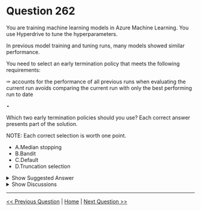 # Question 262

You are training machine learning models in Azure Machine Learning. You use Hyperdrive to tune the hyperparameters.

In previous model training and tuning runs, many models showed similar performance.

You need to select an early termination policy that meets the following requirements:

✑ accounts for the performance of all previous runs when evaluating the current run avoids comparing the current run with only the best performing run to date

![Question Image](images/q262_q_0028000002.png)

Which two early termination policies should you use? Each correct answer presents part of the solution.

NOTE: Each correct selection is worth one point.

* A.Median stopping
* B.Bandit
* C.Default
* D.Truncation selection

<details>
  <summary>Show Suggested Answer</summary>

  <strong>AD</strong><br>

</details>

<details>
  <summary>Show Discussions</summary>

<blockquote><p><strong>dushmantha</strong> <code>(Sat 27 Aug 2022 07:06)</code> - <em>Upvotes: 25</em></p><p>Condition 1: account for all previous runs
Condition 2: avoid comparing with only best performing run up to date

1) Condition 1: ok, Condition 2: ok (calculates running avg and its median at every step)
2) Condition 1: ok, Condition 2: no (slack transformed value is compared with previous best value)
3) Condition 1: no, Condition 2: no (no termination)
4) Condition 1: ok, Condition 2: ok (to get lowest performing runs need to account for all runs)</p></blockquote>
<blockquote><p><strong>phdykd</strong> <code>(Sat 20 Jul 2024 05:26)</code> - <em>Upvotes: 1</em></p><p>A and D</p></blockquote>
<blockquote><p><strong>Peeking</strong> <code>(Thu 14 Mar 2024 10:29)</code> - <em>Upvotes: 2</em></p><p>Median stopping is an early termination policy based on running averages of primary metrics reported by the runs. This policy computes running averages across all training runs and stops runs whose primary metric value is worse than the median of the averages.

Truncation selection cancels a percentage of lowest performing runs at each evaluation interval. Runs are compared using the primary metric.</p></blockquote>
<blockquote><p><strong>phdykd</strong> <code>(Wed 21 Feb 2024 18:36)</code> - <em>Upvotes: 2</em></p><p>So, the recommended early termination policies in this case are A (Median Stopping) and B (Bandit) because they both account for the performance of all previous runs when evaluating the current run and do not rely only on the best performing run to date.</p></blockquote>
<blockquote><p><strong>phdykd</strong> <code>(Wed 21 Feb 2024 18:17)</code> - <em>Upvotes: 2</em></p><p>A. Median stopping B. Bandit</p></blockquote>
<blockquote><p><strong>therealola</strong> <code>(Sun 18 Jun 2023 01:46)</code> - <em>Upvotes: 2</em></p><p>On exam 18-06-22</p></blockquote>
<blockquote><p><strong>JTWang</strong> <code>(Sat 22 Apr 2023 10:51)</code> - <em>Upvotes: 1</em></p><p>on exam 04/22/2022</p></blockquote>
<blockquote><p><strong>synapse</strong> <code>(Sun 12 Mar 2023 01:40)</code> - <em>Upvotes: 3</em></p><p>AD see Dushmantha explain</p></blockquote>
<blockquote><p><strong>yuanxuan1</strong> <code>(Fri 10 Feb 2023 06:36)</code> - <em>Upvotes: 2</em></p><p>answer is AD</p></blockquote>
<blockquote><p><strong>dija123</strong> <code>(Mon 19 Dec 2022 09:15)</code> - <em>Upvotes: 4</em></p><p>I agree with AD</p></blockquote>
<blockquote><p><strong>tunaktunak</strong> <code>(Sat 26 Nov 2022 12:20)</code> - <em>Upvotes: 2</em></p><p>On exam 26/11/2021</p></blockquote>
<blockquote><p><strong>VJPrakash</strong> <code>(Wed 10 Aug 2022 09:18)</code> - <em>Upvotes: 3</em></p><p>It should be B and D(Truncate instead of Default).

The default as per documentation means no termination policy.</p></blockquote>
<blockquote><p><strong>pancman</strong> <code>(Tue 11 Apr 2023 02:26)</code> - <em>Upvotes: 1</em></p><p>The correct answer should be A and D.</p></blockquote>
<blockquote><p><strong>trickerk</strong> <code>(Sun 07 Aug 2022 19:27)</code> - <em>Upvotes: 3</em></p><p>Given answers are correct.
- Truncation cancels a percentage of lowest performing runs at each evaluation interval;
- Bandit policy compares the value (Y + Y * slack_factor) to AUC value, and if smaller, cancels the run.

So &quot;Median stopping policy&quot; and &quot;Default&quot; are correct answers.

https://docs.microsoft.com/en-us/azure/machine-learning/how-to-tune-hyperparameters
https://docs.microsoft.com/en-us/python/api/azureml-train-core/azureml.train.hyperdrive.banditpolicy?view=azure-ml-py#definition</p></blockquote>
<blockquote><p><strong>trickerk</strong> <code>(Sun 07 Aug 2022 19:29)</code> - <em>Upvotes: 1</em></p><p>&quot;accounts for the performance of all previous runs&quot;</p></blockquote>
<blockquote><p><strong>manualrg</strong> <code>(Sat 27 Jan 2024 22:49)</code> - <em>Upvotes: 1</em></p><p>To apply truncation policy , a percentile must be computed, so indeed it uses &quot;performance of all previous runs&quot; IMHO</p></blockquote>
<blockquote><p><strong>pancman</strong> <code>(Tue 11 Apr 2023 02:28)</code> - <em>Upvotes: 1</em></p><p>You&#x27;re wrong. The default policy is no early termination. Therefore it doesn&#x27;t satisfy the requirement in the question.
The correct answer is median and truncation. (A and D)</p></blockquote>
<blockquote><p><strong>slash_nyk</strong> <code>(Wed 03 Aug 2022 20:33)</code> - <em>Upvotes: 2</em></p><p>I take my words back. Median and Bandit look for best performing runs.. Truncation cancels at each interval</p></blockquote>
<blockquote><p><strong>slash_nyk</strong> <code>(Sat 16 Jul 2022 09:47)</code> - <em>Upvotes: 4</em></p><p>Median and Truncation are the correct answers</p></blockquote>
<blockquote><p><strong>YipingRuan</strong> <code>(Mon 25 Jul 2022 03:48)</code> - <em>Upvotes: 1</em></p><p>&quot;Truncation selection cancels a percentage of lowest performing runs at [each evaluation interval].&quot;</p></blockquote>
<blockquote><p><strong>guddusao</strong> <code>(Wed 13 Jul 2022 12:30)</code> - <em>Upvotes: 3</em></p><p>I don&#x27;t think default would be there. The right answer would be Median stopping policy and truncate selection policy both supports early termination policy.</p></blockquote>
<blockquote><p><strong>saurabh288</strong> <code>(Wed 20 Jul 2022 09:18)</code> - <em>Upvotes: 1</em></p><p>Truncation selection doesn&#x27;t stop the run.</p></blockquote>
<blockquote><p><strong>NickData90</strong> <code>(Mon 08 Aug 2022 07:01)</code> - <em>Upvotes: 4</em></p><p>How does a &quot;termination policy&quot; not stop a run? If I look at the docs it clearly says that it looks at all runs and cancels a percentage of this each interval: https://docs.microsoft.com/en-us/python/api/azureml-train-core/azureml.train.hyperdrive.truncationselectionpolicy?view=azure-ml-py</p></blockquote>

</details>

---

[<< Previous Question](question_261.md) | [Home](/index.md) | [Next Question >>](question_263.md)
